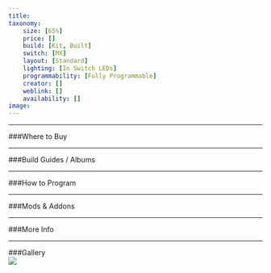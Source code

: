```yaml
---
title: 
taxonomy:
    size: [65%]
    price: []
    build: [Kit, Built]
    switch: [MX]
    layout: [Standard]
    lighting: [In Switch LEDs]
    programmability: [Fully Programmable]
    creator: []
    weblink: []
    availability: []
image: 
---
```


<a name="buy"></a>

---

###Where to Buy


<a name="albums"></a>

---

###Build Guides / Albums


<a name="program"></a>

---

###How to Program


<a name="mods"></a>

---

###Mods &amp; Addons


<a name="misc"></a>

---

###More Info


<a name="gallery"></a>

---

###Gallery  
![](.jpg)

